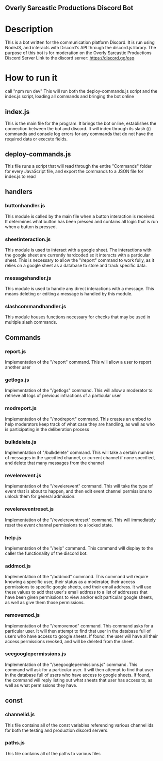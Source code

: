 Overly Sarcastic Productions Discord Bot
----------------------------------
# Description
This is a bot written for the communication platform Discord. It is run using NodeJS, and interacts with Discord's API through the discord.js library. The purpose of this bot is for moderation on the Overly Sarcastic Productions Discord Server
Link to the discord server: https://discord.gg/osp

# How to run it
call "npm run dev"
This will run both the deploy-commands.js script and the index.js script, loading all commands and bringing the bot online

## index.js
This is the main file for the program. It brings the bot online, establishes the connection between the bot and discord. 
It will index through its slash (/) commands and console log errors for any commands that do not have the required data or execute fields.  

## deploy-commands.js
This file runs a script that will read through the entire "Commands" folder for every JavaScript file, and export the commands to a JSON file for index.js to read

## handlers
### buttonhandler.js
This module is called by the main file when a button interaction is received. It determines what button has been pressed and contains all logic that is run when a button is pressed. 

### sheetinteraction.js
This module is used to interact with a google sheet. The interactions with the google sheet are currently hardcoded so it interacts with a particular sheet. This is necessary to allow the "/report" command to work fully, as it relies on a google sheet as a database to store and track specific data. 

### messagehandler.js
This module is used to handle any direct interactions with a message. This means deleting or editing a message is handled by this module.

### slashcommandhandler.js
This module houses functions necessary for checks that may be used in multiple slash commands. 

## Commands
### report.js
Implementation of the "/report" command. This will allow a user to report another user

### getlogs.js
Implementation of the "/getlogs" command. This will allow a moderator to retrieve all logs of previous infractions of a particular user

### modreport.js
Implementation of the "/modreport" command. This creates an embed to help moderators keep track of what case they are handling, as well as who is participating in the deliberation process

### bulkdelete.js
Implementation of "/bulkdelete" command. This will take a certain number of messages in the specified channel, or current channel if none specified, and delete that many messages from the channel

### revelerevent.js
Implementation of the "/revelerevent" command. This will take the type of event that is about to happen, and then edit event channel permissions to unlock them for general admission. 

### revelereventreset.js
Implementation of the "/revelereventreset" command. This will immediately reset the event channel permissions to a locked state. 

### help.js
Implementation of the "/help" command. This command will display to the caller the functionality of the discord bot. 

### addmod.js
Implementation of the "/addmod" command. This command will require knowing a specific user, their status as a moderator, their access permissions to specific google sheets, and their email address. It will use these values to add that user's email address to a list of addresses that have been given permissions to view and/or edit particular google sheets, as well as give them those permissions. 

### removemod.js
Implementation of the "/removemod" command. This command asks for a particular user. It will then attempt to find that user in the database full of users who have access to google sheets. If found, the user will have all their access permissions revoked, and will be deleted from the sheet. 

### seegooglepermissions.js
Implementation of the "/seegooglepermissions.js" command. This command will ask for a particular user. It will then attempt to find that user in the database full of users who have access to google sheets. If found, the command will reply listing out what sheets that user has access to, as well as what permissions they have. 

## const
### channelid.js
This file contains all of the const variables referencing various channel ids for both the testing and production discord servers. 

### paths.js
This file contains all of the paths to various files